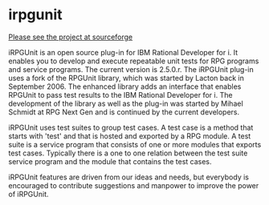 # irpgunit

[Please see the project at sourceforge](https://irpgunit.sourceforge.io/ "iRPGUnit's Sourceforge page")

iRPGUnit is an open source plug-in for IBM Rational Developer for i. It enables you to develop and execute repeatable unit tests for RPG programs and service programs. The current version is 2.5.0.r.
The iRPGUnit plug-in uses a fork of the RPGUnit library, which was started by Lacton back in September 2006. The enhanced library adds an interface that enables RPGUnit to pass test results to the IBM Rational Developer for i. The development of the library as well as the plug-in was started by Mihael Schmidt at RPG Next Gen and is continued by the current developers.

iRPGUnit uses test suites to group test cases. A test case is a method that starts with 'test' and that is hosted and exported by a RPG module. A test suite is a service program that consists of one or more modules that exports test cases. Typically there is a one to one relation between the test suite service program and the module that contains the test cases.

iRPGUnit features are driven from our ideas and needs, but everybody is encouraged to contribute suggestions and manpower to improve the power of iRPGUnit.